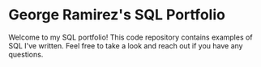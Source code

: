 # George Ramirez's SQL Portfolio
Welcome to my SQL portfolio! This code repository contains examples of SQL I've written. Feel free to take a look and reach out if you have any questions.
